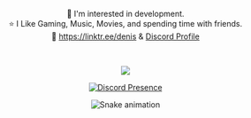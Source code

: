 <div align="center">

 🎯 I'm interested in development.                                       
 ⭐ I Like Gaming, Music, Movies, and spending time with friends.  
 🔗 https://linktr.ee/denis & [Discord Profile](https://discord.com/users/385117340028764165)

<br>

![](https://komarev.com/ghpvc/?username=your-github-DenisMashov&color=blue)

[![Discord Presence](https://lanyard.cnrad.dev/api/385117340028764165?hideDiscrim=true)](https://discord.com/users/385117340028764165)

![Snake animation](https://github.com/thepiyushmalhotra/thepiyushmalhotra/blob/output/github-contribution-grid-snake.svg)


</div>

<!--
**DenisMashov/DenisMashov** is a ✨ _special_ ✨ repository because its `README.md` (this file) appears on your GitHub profile.
Here are some ideas to get you started:

-->
 

